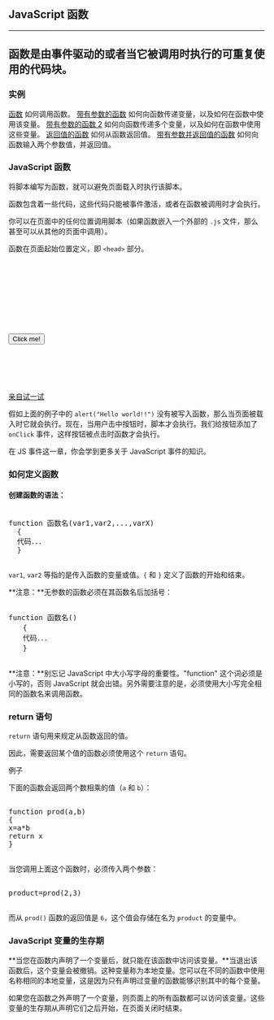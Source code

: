 ## JavaScript 函数

-------------
**函数是由事件驱动的或者当它被调用时执行的可重复使用的代码块。**
-------------

### 实例

[函数](http://www.w3school.com.cn/tiy/t.asp?f=jseg_function)
  如何调用函数。
[带有参数的函数](http://www.w3school.com.cn/tiy/t.asp?f=jseg_function_argument)
  如何向函数传递变量，以及如何在函数中使用该变量。
[带有参数的函数 2](http://www.w3school.com.cn/tiy/t.asp?f=jseg_function_argument_2)
  如何向函数传递多个变量，以及如何在函数中使用这些变量。
[返回值的函数](http://www.w3school.com.cn/tiy/t.asp?f=jseg_function_return)
  如何从函数返回值。
[带有参数并返回值的函数](http://www.w3school.com.cn/tiy/t.asp?f=jseg_function_return_2)
  如何向函数输入两个参数值，并返回值。

### JavaScript 函数

将脚本编写为函数，就可以避免页面载入时执行该脚本。

函数包含着一些代码，这些代码只能被事件激活，或者在函数被调用时才会执行。

你可以在页面中的任何位置调用脚本（如果函数嵌入一个外部的 `.js` 文件，那么甚至可以从其他的页面中调用）。

函数在页面起始位置定义，即 `<head>` 部分。

<pre>
<javascript>
<html>
<head>
<script type="text/javascript">
function displaymessage()
{
alert("Hello World!")
}
</script>
</head>

<body>
<form>
<input type="button" value="Click me!" onclick="displaymessage()" >
</form>
</body>
</html>
</javascript>
</pre>

[亲自试一试](http://www.w3school.com.cn/tiy/t.asp?f=jseg_function_2)

假如上面的例子中的 `alert("Hello world!!")` 没有被写入函数，那么当页面被载入时它就会执行。现在，当用户击中按钮时，脚本才会执行。我们给按钮添加了 `onClick` 事件，这样按钮被点击时函数才会执行。

在 JS 事件这一章，你会学到更多关于 JavaScript 事件的知识。

### 如何定义函数

#### 创建函数的语法：

<pre>
<javascript>
function 函数名(var1,var2,...,varX)
  {
  代码．．．
  }
</javascript>
</pre>

`var1`, `var2` 等指的是传入函数的变量或值。`{` 和 `}` 定义了函数的开始和结束。

**注意：**无参数的函数必须在其函数名后加括号：

<pre>
<javascript>
function 函数名()
　　{
　　代码．．．
　　}
</javascript>
</pre>

**注意：**别忘记 JavaScript 中大小写字母的重要性。"function" 这个词必须是小写的，否则 JavaScript 就会出错。另外需要注意的是，必须使用大小写完全相同的函数名来调用函数。

### return 语句

`return` 语句用来规定从函数返回的值。

因此，需要返回某个值的函数必须使用这个 `return` 语句。

例子

下面的函数会返回两个数相乘的值（`a` 和 `b`）：

<pre>
<javascript>
function prod(a,b)
{
x=a*b
return x
}
</javascript>
</pre>

当您调用上面这个函数时，必须传入两个参数：

<pre>
<javascript>
product=prod(2,3)
</javascript>
</pre>

而从 `prod()` 函数的返回值是 `6`，这个值会存储在名为 `product` 的变量中。

### JavaScript 变量的生存期

**当您在函数内声明了一个变量后，就只能在该函数中访问该变量。**当退出该函数后，这个变量会被撤销。这种变量称为本地变量。您可以在不同的函数中使用名称相同的本地变量，这是因为只有声明过变量的函数能够识别其中的每个变量。

如果您在函数之外声明了一个变量，则页面上的所有函数都可以访问该变量。这些变量的生存期从声明它们之后开始，在页面关闭时结束。

